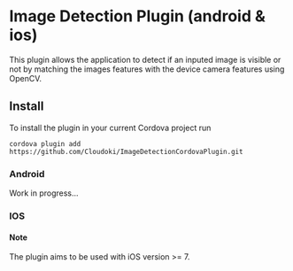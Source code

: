 # Image Detection Plugin (android & ios)
This plugin allows the application to detect if an inputed image is visible or not by matching the images features with the device camera features using OpenCV.

## Install
To install the plugin in your current Cordova project run
```
cordova plugin add https://github.com/Cloudoki/ImageDetectionCordovaPlugin.git
```

### Android
Work in progress...

### IOS
#### Note
The plugin aims to be used with iOS version >= 7.
